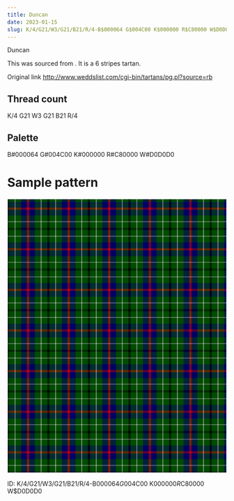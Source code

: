 ```yaml
---
title: Duncan
date: 2023-01-15
slug: K/4/G21/W3/G21/B21/R/4-B$000064 G$004C00 K$000000 R$C80000 W$D0D0D0
---
```

Duncan

This was sourced from <no value>.  It is a 6 stripes tartan.

Original link http://www.weddslist.com/cgi-bin/tartans/pg.pl?source=rb

## Thread count
K/4 G21 W3 G21 B21 R/4

## Palette
B#000064 G#004C00 K#000000 R#C80000 W#D0D0D0

# Sample pattern

![Tartan detail](tartan.png "K/4 G21 W3 G21 B21 R/4 tartan")

ID: K/4/G21/W3/G21/B21/R/4-B$000064 G$004C00 K$000000 R$C80000 W$D0D0D0